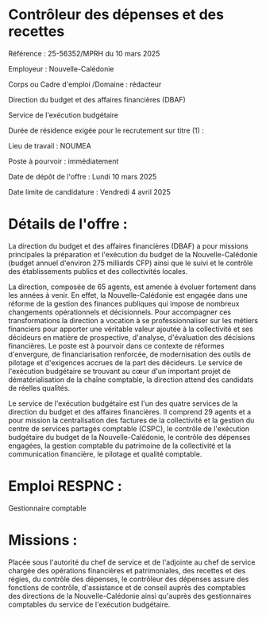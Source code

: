 # Contrôleur des dépenses et des recettes

Référence : 25-56352/MPRH du 10 mars 2025

Employeur : Nouvelle-Calédonie

Corps ou Cadre d'emploi /Domaine : rédacteur

Direction du budget et des affaires financières (DBAF)

Service de l'exécution budgétaire

Durée de résidence exigée pour le recrutement sur titre (1) :

Lieu de travail : NOUMEA

Poste à pourvoir : immédiatement

Date de dépôt de l'offre : Lundi 10 mars 2025

Date limite de candidature : Vendredi 4 avril 2025

# Détails de l'offre :

La direction du budget et des affaires financières (DBAF) a pour missions principales la préparation et l'exécution du budget de la Nouvelle-Calédonie (budget annuel d'environ 275 milliards CFP) ainsi que le suivi et le contrôle des établissements publics et des collectivités locales.

La direction, composée de 65 agents, est amenée à évoluer fortement dans les années à venir. En effet, la Nouvelle-Calédonie est engagée dans une réforme de la gestion des finances publiques qui impose de nombreux changements opérationnels et décisionnels. Pour accompagner ces transformations la direction a vocation à se professionnaliser sur les métiers financiers pour apporter une véritable valeur ajoutée à la collectivité et ses décideurs en matière de prospective, d'analyse, d'évaluation des décisions financières. Le poste est à pourvoir dans ce contexte de réformes d'envergure, de financiarisation renforcée, de modernisation des outils de pilotage et d'exigences accrues de la part des décideurs. Le service de l'exécution budgétaire se trouvant au cœur d'un important projet de dématérialisation de la chaîne comptable, la direction attend des candidats de réelles qualités.

Le service de l'exécution budgétaire est l'un des quatre services de la direction du budget et des affaires financières. Il comprend 29 agents et a pour mission la centralisation des factures de la collectivité et la gestion du centre de services partagés comptable (CSPC), le contrôle de l'exécution budgétaire du budget de la Nouvelle-Calédonie, le contrôle des dépenses engagées, la gestion comptable du patrimoine de la collectivité et la communication financière, le pilotage et qualité comptable.

# Emploi RESPNC :

Gestionnaire comptable

# Missions :

Placée sous l'autorité du chef de service et de l'adjointe au chef de service chargée des opérations financières et patrimoniales, des recettes et des régies, du contrôle des dépenses, le contrôleur des dépenses assure des fonctions de contrôle, d'assistance et de conseil auprès des comptables des directions de la Nouvelle-Calédonie ainsi qu'auprès des gestionnaires comptables du service de l'exécution budgétaire.